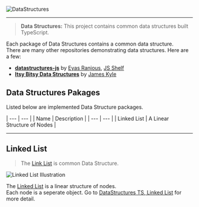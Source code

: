 ![DataStructures](https://jeffry.in/assets/datastructures/datastructures.svg)

---

> **Data Structures:** This project contains common data structures built TypeScript.

Each package of Data Structures contains a common data structure.<br />
There are many other repositories demonstrating data structures. Here are a few:

- **[datastructures-js](https://github.com/eyas-ranjous/datastructures-js/)** by [Eyas Ranjous](https://github.com/eyas-ranjous), [JS Shelf](https://github.com/js-shelf)
- **[Itsy Bitsy Data Structures](https://github.com/jamiebuilds/itsy-bitsy-data-structures/)** by [James Kyle](https://github.com/jamiebuilds)

## Data Structures Pakages

Listed below are implemented Data Structure packages.

| --- | --- |
| Name | Description |
| --- | --- |
| Linked List | A Linear Structure of Nodes |

---

## Linked List

> The [Link List](/packages/linked-list/) is common Data Structure.

![Linked List Illustration](https://jeffry.in/assets/datastructures/linked-list-il.svg)

The [Linked List](/packages/linked-list/) is a linear structure of nodes.<br >
Each node is a seperate object. Go to [DataStructures TS, Linked List](/packages/linked-list/) for more detail.
